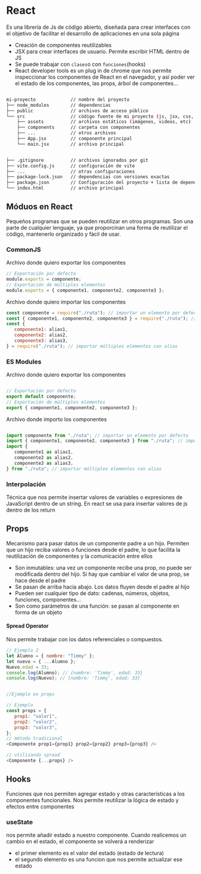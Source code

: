 # React

Es una librería de Js de código abierto, diseñada para crear interfaces con el objetivo de facilitar el desarrollo de aplicaciones en una sola página 
- Creación de componentes reutilizables 
- JSX para crear interfaces de usuario. Permite escribir HTML dentro de JS
- Se puede trabajar con `clases`o con `funciones`(hooks)
- React developer tools es un plug in de chrome que nos permite inspeccionar los componentes de React en el navegador, y así poder ver el estado de los componentes, las props, árbol de componentes...


```bash

mi-proyecto             // nombre del proyecto
├── node_modules        // dependencias
├── public              // archivos de acceso público
└── src                 // código fuente de mi proyecto (js, jsx, css, etc)
    ├── assets          // archivos estáticos (imágenes, videos, etc)
    ├── components      // carpeta con componentes
    ├── ...             // otros archivos
    ├── App.jsx         // componente principal
    └── main.jsx        // archivo principal


├── .gitignore          // archivos ignorados por git
├── vite.config.js      // configuración de vite
├── ...                 // otras configuraciones
├── package-lock.json   // dependencias con versiones exactas
├── package.json        // Configuración del proyecto + lista de dependencias
└── index.html          // archivo principal

```


## Móduos en React 

Pequeños programas que se pueden reutilizar en otros programas. Son una parte de cualquier lenguaje, ya que proporcinan una forma de reutilizar el código, mantenerlo organizado y fácil de usar. 


### CommonJS


Archivo donde quiero exportar los componentes 

```js
// Exportación por defecto
module.exports = componente;
// Exportación de múltiples elementos
module.exports = { componente1, componente2, componente3 };
```

Archivo donde quiero importar los componentes 

```js
const componente = require("./ruta"); // importar un elemento por defecto
const { componente1, componente2, componente3 } = require("./ruta"); // importar múltiples elementos
const {
   componente1: alias1,
   componente2: alias2,
   componente3: alias3,
} = require("./ruta"); // importar múltiples elementos con alias

```


### ES Modules 

Archivo donde quiero exportar los componentes 

```js

// Exportación por defecto
export default componente;
// Exportación de múltiples elementos
export { componente1, componente2, componente3 };

```

Archivo donde importo los componentes 

```js

import componente from "./ruta"; // importar un elemento por defecto
import { componente1, componente2, componente3 } from "./ruta"; // importar múltiples elementos
import {
   componente1 as alias1,
   componente2 as alias2,
   componente3 as alias3,
} from "./ruta"; // importar múltiples elementos con alias

```


### Interpolación

Técnica que nos permite insertar valores de variables o expresiones de JavaScript dentro de un string. En react se usa para insertar valores de js dentro de los return


## Props 
Mecanismo para pasar datos de un componente padre a un hijo. Permiten que un hijo reciba valores o funciones desde el padre, lo que facilita la reutilización de componentes y la comunicación entre ellos 

- Son inmutables: una vez un componente recibe una prop, no puede ser modificada dentro del hijo. Si hay que cambiar el valor de una prop, se hace desde el padre 
- Se pasan de arriba hacia abajo. Los datos fluyen desde el padre al hijo 
- Pueden ser cualquier tipo de dato: cadenas, números, objetos, funciones, componentes... 
- Son como parámetros de una función: se pasan al componente en forma de un objeto 



#### Spread Operator 
Nos permite trabajar con los datos referenciales o compuestos. 

```js
// Ejemplo 2
let Alumno = { nombre: "Timmy" };
let nuevo = { ...Alumno };
Nuevo.edad = 33;
console.log(Alumno); // {nombre: 'Timmy', edad: 33}
console.log(Nuevo); // {nombre: 'Timmy', edad: 33}


//Ejemplo en props 

// Ejemplo
const props = {
   prop1: "valor1",
   prop2: "valor2",
   prop3: "valor3",
};
// método tradicional
<Componente prop1={prop1} prop2={prop2} prop3={prop3} />

// utilizando spread
<Componente {...props} />
```



## Hooks

Funciones que nos permiten agregar estado y otras características a los componentes funcionales. Nos permite reutilizar la lógica de estado y efectos entre componentes 

### useState
nos permite añadir estado a nuestro componente. Cuando realicemos un cambio en el estado, el componente se volverá a renderizar 
- el primer elemento es el valor del estado (estado de lectura)
- el segundo elemento es una funcion que nos permite actualizar ese estado 

